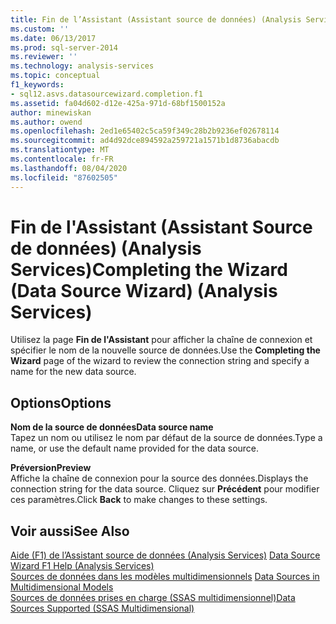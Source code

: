 ```yaml
---
title: Fin de l’Assistant (Assistant source de données) (Analysis Services) | Microsoft Docs
ms.custom: ''
ms.date: 06/13/2017
ms.prod: sql-server-2014
ms.reviewer: ''
ms.technology: analysis-services
ms.topic: conceptual
f1_keywords:
- sql12.asvs.datasourcewizard.completion.f1
ms.assetid: fa04d602-d12e-425a-971d-68bf1500152a
author: minewiskan
ms.author: owend
ms.openlocfilehash: 2ed1e65402c5ca59f349c28b2b9236ef02678114
ms.sourcegitcommit: ad4d92dce894592a259721a1571b1d8736abacdb
ms.translationtype: MT
ms.contentlocale: fr-FR
ms.lasthandoff: 08/04/2020
ms.locfileid: "87602505"
---
```

# <a name="completing-the-wizard-data-source-wizard-analysis-services"></a><span data-ttu-id="294a1-102">Fin de l'Assistant (Assistant Source de données) (Analysis Services)</span><span class="sxs-lookup"><span data-stu-id="294a1-102">Completing the Wizard (Data Source Wizard) (Analysis Services)</span></span>
  <span data-ttu-id="294a1-103">Utilisez la page **Fin de l'Assistant** pour afficher la chaîne de connexion et spécifier le nom de la nouvelle source de données.</span><span class="sxs-lookup"><span data-stu-id="294a1-103">Use the **Completing the Wizard** page of the wizard to review the connection string and specify a name for the new data source.</span></span>  
  
## <a name="options"></a><span data-ttu-id="294a1-104">Options</span><span class="sxs-lookup"><span data-stu-id="294a1-104">Options</span></span>  
 <span data-ttu-id="294a1-105">**Nom de la source de données**</span><span class="sxs-lookup"><span data-stu-id="294a1-105">**Data source name**</span></span>  
 <span data-ttu-id="294a1-106">Tapez un nom ou utilisez le nom par défaut de la source de données.</span><span class="sxs-lookup"><span data-stu-id="294a1-106">Type a name, or use the default name provided for the data source.</span></span>  
  
 <span data-ttu-id="294a1-107">**Préversion**</span><span class="sxs-lookup"><span data-stu-id="294a1-107">**Preview**</span></span>  
 <span data-ttu-id="294a1-108">Affiche la chaîne de connexion pour la source des données.</span><span class="sxs-lookup"><span data-stu-id="294a1-108">Displays the connection string for the data source.</span></span> <span data-ttu-id="294a1-109">Cliquez sur **Précédent** pour modifier ces paramètres.</span><span class="sxs-lookup"><span data-stu-id="294a1-109">Click **Back** to make changes to these settings.</span></span>  
  
## <a name="see-also"></a><span data-ttu-id="294a1-110">Voir aussi</span><span class="sxs-lookup"><span data-stu-id="294a1-110">See Also</span></span>  
 <span data-ttu-id="294a1-111">[Aide (F1) de l’Assistant source de données &#40;Analysis Services&#41;](data-source-wizard-f1-help-analysis-services.md) </span><span class="sxs-lookup"><span data-stu-id="294a1-111">[Data Source Wizard F1 Help &#40;Analysis Services&#41;](data-source-wizard-f1-help-analysis-services.md) </span></span>  
 <span data-ttu-id="294a1-112">[Sources de données dans les modèles multidimensionnels](multidimensional-models/data-sources-in-multidimensional-models.md) </span><span class="sxs-lookup"><span data-stu-id="294a1-112">[Data Sources in Multidimensional Models](multidimensional-models/data-sources-in-multidimensional-models.md) </span></span>  
 [<span data-ttu-id="294a1-113">Sources de données prises en charge &#40;SSAS multidimensionnel&#41;</span><span class="sxs-lookup"><span data-stu-id="294a1-113">Data Sources Supported &#40;SSAS Multidimensional&#41;</span></span>](multidimensional-models/supported-data-sources-ssas-multidimensional.md)  
  
  
